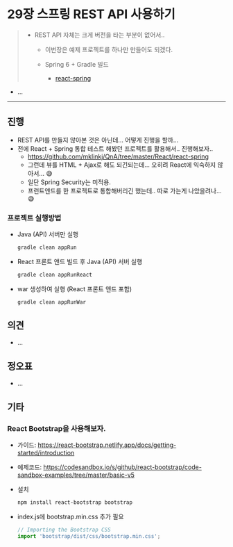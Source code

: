 # 29장 스프링 REST API 사용하기

> * REST API 자체는 크게 버전을 타는 부분이 없어서.. 
> 
>   * 이번장은 예제 프로젝트를 하나만 만들어도 되겠다. 
>   
>   * Spring 6 + Gradle 빌드
>     * [react-spring](react-spring)
>   
>     

* ...



---

## 진행

* REST API를 만들지 않아본 것은 아닌데... 어떻게 진행을 할까... 
* 전에 React + Spring 통합 테스트 해봤던 프로젝트를 활용해서.. 진행해보자..
  * https://github.com/mklinkj/QnA/tree/master/React/react-spring
  * 그런데 뷰를 HTML + Ajax로 해도 되긴되는데... 오히려 React에 익숙하지 않아서... 😅
  * 일단 Spring Security는 미적용.
  * 프런트앤드를 한 프로젝트로 통합해버리긴 했는데.. 따로 가는게 나았을려나...😅




### 프로젝트 실행방법

* Java (API) 서버만 실행

  ```sh
  gradle clean appRun
  ```

* React 프론트 앤드 빌드 후 Java (API) 서버 실행

  ```sh
  gradle clean appRunReact
  ```

* war 생성하여 실행 (React 프론트 앤드 포함)

  ```sh
  gradle clean appRunWar
  ```

  



## 의견

* ...



## 정오표

* ...






## 기타



### React Bootstrap을 사용해보자.

* 가이드: https://react-bootstrap.netlify.app/docs/getting-started/introduction

* 예제코드: https://codesandbox.io/s/github/react-bootstrap/code-sandbox-examples/tree/master/basic-v5

* 설치
  ```sh
  npm install react-bootstrap bootstrap
  ```
  
* index.js에 bootstrap.min.css 추가 필요

  ```jsx
  // Importing the Bootstrap CSS
  import 'bootstrap/dist/css/bootstrap.min.css';
  ```

  





